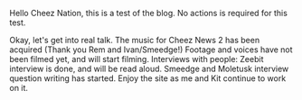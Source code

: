 Hello Cheez Nation, this is a test of the blog. No actions is required for this test.


Okay, let's get into real talk.
The music for Cheez News 2 has been acquired (Thank you Rem and Ivan/Smeedge!)
Footage and voices have not been filmed yet, and will start filming.
Interviews with people: Zeebit interview is done, and will be read aloud. Smeedge and Moletusk interview question writing has started.
Enjoy the site as me and Kit continue to work on it.
